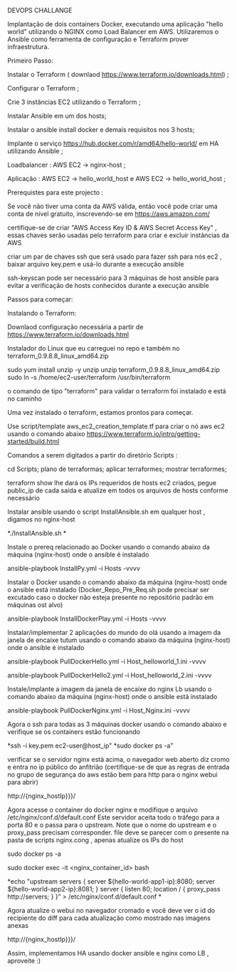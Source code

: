 DEVOPS CHALLANGE

Implantação de dois containers Docker, executando uma aplicação "hello world" utilizando o NGINX como Load Balancer em AWS. Utilizaremos o Ansible como ferramenta de configuração e Terraform prover infraestrutura.

Primeiro Passo:

Instalar o Terraform ( downlaod https://www.terraform.io/downloads.html) ;

Configurar o Terraform ;

Crie 3 instâncias EC2 utilizando o Terraform ;

Instalar Ansible em um dos hosts;

Instalar o ansible install docker e demais requisitos nos 3 hosts;

Implante o serviço https://hub.docker.com/r/amd64/hello-world/ em HA utilizando Ansible ;

Loadbalancer : AWS EC2 -> nginx-host ;

Aplicação : AWS EC2 -> hello_world_host e AWS EC2 -> hello_world_host ;

Prerequistes para este projecto :

Se você não tiver uma conta da AWS válida, então você pode criar uma conta de nível gratuito, inscrevendo-se em https://aws.amazon.com/

certifique-se de criar "AWS Access Key ID & AWS Secret Access Key" , essas chaves serão usadas pelo terraform para criar e excluir instâncias da AWS

criar um par de chaves ssh que será usado para fazer ssh para nós ec2 , baixar arquivo key.pem e usá-lo durante a execução ansible

ssh-keyscan pode ser necessário para 3 máquinas de host ansible para evitar a verificação de hosts conhecidos durante a execução ansible

Passos para começar:

Instalando o Terraform:

Downlaod configuração necessária a partir de https://www.terraform.io/downloads.html

Instalador do Linux que eu carreguei no repo e também no terraform_0.9.8.8_linux_amd64.zip

sudo yum install unzip -y unzip unzip terraform_0.9.8.8_linux_amd64.zip sudo ln -s /home/ec2-user/terraform /usr/bin/terraform

o comando de tipo "terraform" para validar o terraform foi instalado e está no caminho

Uma vez instalado o terraform, estamos prontos para começar.

Use script/template aws_ec2_creation_template.tf para criar o nó aws ec2 usando o comando abaixo https://www.terraform.io/intro/getting-started/build.html

Comandos a serem digitados a partir do diretório Scripts :

cd Scripts; plano de terraformas; aplicar terraformes; mostrar terraformes;

terraform show lhe dará os IPs requeridos de hosts ec2 criados, pegue public_ip de cada saída e atualize em todos os arquivos de hosts conforme necessário

Instalar ansible usando o script InstallAnsible.sh em qualquer host , digamos no nginx-host

*./InstallAnsible.sh *

Instale o prereq relacionado ao Docker usando o comando abaixo da máquina (nginx-host) onde o ansible é instalado

ansible-playbook InstallPy.yml -i Hosts -vvvv

Instalar o Docker usando o comando abaixo da máquina (nginx-host) onde o ansible está instalado (Docker_Repo_Pre_Req.sh pode precisar ser excutado caso o docker não esteja presente no repositório padrão em máquinas ost alvo)

ansible-playbook InstallDockerPlay.yml -i Hosts -vvvv

Instalar/implementar 2 aplicações do mundo do olá usando a imagem da janela de encaixe tutum usando o comando abaixo da máquina (nginx-host) onde o ansible é instalado

ansible-playbook PullDockerHello.yml -i Host_helloworld_1.ini -vvvv

ansible-playbook PullDockerHello2.yml -i Host_helloworld_2.ini -vvvv

Instale/implante a imagem da janela de encaixe do nginx Lb usando o comando abaixo da máquina (nginx-host) onde o ansible está instalado

ansible-playbook PullDockerNginx.yml -i Host_Nginx.ini -vvvv

Agora o ssh para todas as 3 máquinas docker usando o comando abaixo e verifique se os containers estão funcionando

*ssh -i key.pem ec2-user@host_ip" *sudo docker ps -a"

verificar se o servidor nginx está acima, o navegador web aberto diz cromo e entra no ip público do anfitrião (certifique-se de que as regras de entrada no grupo de segurança do aws estão bem para http para o nginx webui para abrir)

http://{nginx_hostIp}}}/

Agora acesse o container do docker nginx e modifique o arquivo /etc/nginx/conf.d/default.conf Este servidor aceita todo o tráfego para a porta 80 e o passa para o upstream. Note que o nome do upstream e o proxy_pass precisam corresponder. file deve se parecer com o presente na pasta de scripts nginx.cong , apenas atualize os IPs do host

sudo docker ps -a

sudo docker exec -it <nginx_container_id> bash

*echo "upstream servers { server ${hello-world-app1-ip}:8080; server ${hello-world-app2-ip}:8081; }
server { listen 80; location / { proxy_pass http://servers; } }” > /etc/nginx/conf.d/default.conf *

Agora atualize o webui no navegador cromado e você deve ver o id do recipiente do diff para cada atualização como mostrado nas imagens anexas

http://{nginx_hostIp}}}/

Assim, implementamos HA usando docker ansible e nginx como LB , aproveite :)
